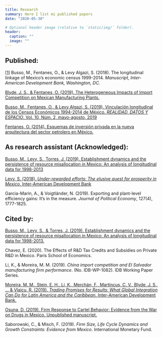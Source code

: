 ```yaml
---
title: Research
summary: Here I list mi published papers
date: "2020-05-30"

# Optional header image (relative to `static/img/` folder).
header:
  caption: ""
  image: ""
---
```


## Published:

[[1]](https://publications.iadb.org/publications/english/document/The-Longitudinal-Linkage-of-Mexico%E2%80%99s-Economic-Census-1999-2014.pdf) Busso, M., Fentanes, O., & Levy Algazi, S. (2018). The longitudinal linkage of Mexico’s economic census 1999-2014. *Manuscript, Inter-American Development Bank, Washington, DC.*

[Blyde, J. S., & Fentanes, O. (2019). The Heterogeneous Impacts of Import Competition on Mexican Manufacturing Plants.](https://publications.iadb.org/publications/english/document/The_Heterogeneous_Impacts_of_Import_Competition_on_Mexican_Manufacturing_Plants_en.pdf)

[Busso, M., Fentanes, O., & Levy Algazi, S. (2019). Vinculación longitudinal de los Censos Económicos 1994-2014 de México. *REALIDAD, DATOS Y ESPACIO*. Vol. 10, Núm. 2, mayo-agosto, 2019](https://rde.inegi.org.mx/index.php/2019/08/20/vinculacion-longitudinal-de-los-censos-economicos-1994-2014-de-mexico/)

[Fentanes, O. (2014). Esquemas de inversión privada en la nueva arquitectura del sector petrolero en México.](http://repositorio-digital.cide.edu/handle/11651/2503)

## As research assistant (Acknowledged):

[Busso, M., Levy, S., Torres, J. (2019). Establishment dynamics and the persistence of resource misallocation in Mexico: An analysis of longitudinal data for 1998-2013](http://jesicatorres.com/wp-content/uploads/2020/03/PaperDynamics-v1.pdf)

[Levy, S. (2018). *Under-rewarded efforts: The elusive quest for prosperity in Mexico*. Inter-American Development Bank](https://publications.iadb.org/publications/english/document/Under-Rewarded_Efforts_The_Elusive_Quest_for_Prosperity_in_Mexico.pdf)

Garcia-Marin, A., & Voigtländer, N. (2019). Exporting and plant-level efficiency gains: It’s in the measure. *Journal of Political Economy*, 127(4), 1777-1825.


## Cited by:

[Busso, M., Levy, S., & Torres, J. (2019). Establishment dynamics and the persistence of resource misallocation in Mexico: An analysis of longitudinal data for 1998-2013.](http://jesicatorres.com/)

Chavez, E. (2020). The Effects of R&D Tax Credits and Subsidies on Private R&D in Mexico. Paris School of Economics.

Li, K., & Moreira, M. M. (2019). *China import competition and El Salvador manufacturing firm performance*. (No. IDB-WP-1082). IDB Working Paper Series.

[Moreira, M. M., Stein, E. H., Li, K., Merchán, F., Martincus, C. V., Blyde, J. S., ... & Vlaicu, R. (2019). *Trading Promises for Results: What Global Integration Can Do for Latin America and the Caribbean*. Inter-American Development Bank.](https://flagships.iadb.org/en/DIA2019/trading-promises-for-results)

[Osuna, D. (2019). Firm Response to Cartel Behavior: Evidence from the War on Drugs in Mexico. Unpublished manuscript.](https://sites.google.com/view/danielosunagomez/research-projects?authuser=0)

Saborowski, C., & Misch, F. (2019). *Firm Size, Life Cycle Dynamics and Growth Constraints: Evidence from Mexico*. International Monetary Fund.
